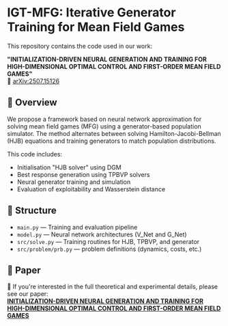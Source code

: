 # IGT-MFG: Iterative Generator Training for Mean Field Games

This repository contains the code used in our work:

**"INITIALIZATION-DRIVEN NEURAL GENERATION AND TRAINING FOR
HIGH-DIMENSIONAL OPTIMAL CONTROL AND FIRST-ORDER MEAN FIELD
GAMES"**  
📄 [arXiv:2507.15126](https://arxiv.org/pdf/2507.15126)

## 📌 Overview

We propose a framework based on neural network approximation for solving mean field games (MFG) using a generator-based population simulator. The method alternates between solving Hamilton-Jacobi-Bellman (HJB) equations and training generators to match population distributions.

This code includes:
- Initialisation "HJB solver" using DGM
- Best response generation using TPBVP solvers
- Neural generator training and simulation
- Evaluation of exploitability and Wasserstein distance

## 🔧 Structure

- `main.py` — Training and evaluation pipeline
- `model.py` — Neural network architectures (V_Net and G_Net)
- `src/solve.py` — Training routines for HJB, TPBVP, and generator
- `src/problem/prb.py` — problem definitions (dynamics, costs, etc.)

## 📄 Paper

📝 If you're interested in the full theoretical and experimental details, please see our paper:  
**[INITIALIZATION-DRIVEN NEURAL GENERATION AND TRAINING FOR
HIGH-DIMENSIONAL OPTIMAL CONTROL AND FIRST-ORDER MEAN FIELD
GAMES](https://arxiv.org/pdf/2507.15126)**


